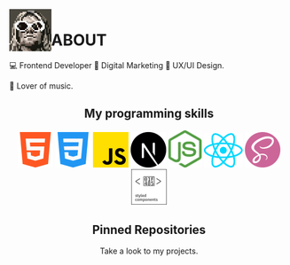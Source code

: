 <img align='left' src='./sprites/kurt.gif' width='15%'>

# ABOUT

💻 Frontend Developer 📢 Digital Marketing 🎨 UX/UI Design.

🎸 Lover of music.

<h2 align='center'>My programming skills</h2>
<p align='center'>
  <img src='./skills/html-5.png' >
  <img src='./skills/css-3.png' >
  <img src='./skills/js.png' >
  <img src='./skills/nextjs.svg' width='64'>
  <img src='./skills/nodejs.svg' width='60'>
  <img src='./skills/react.svg' width='70'>
  <img src='./skills/sass.png'>
  <img src='./skills/styledcomponents.svg' width='64'>
</p>

<h2 align="center">Pinned Repositories</h2>
<p align="center">Take a look to my projects.</p>